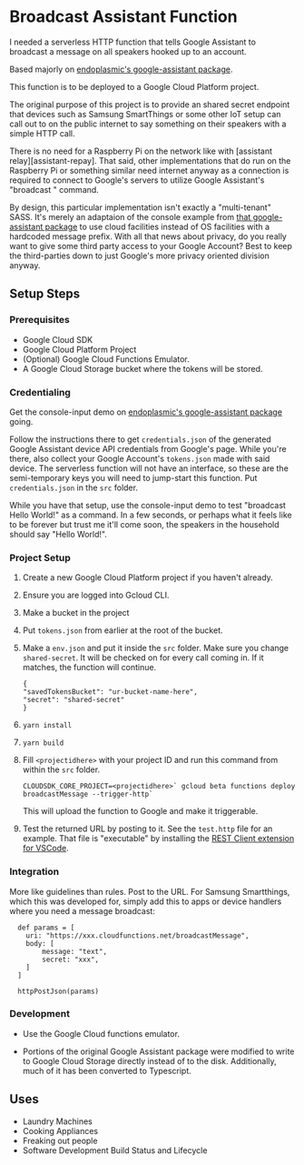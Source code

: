 # Broadcast Assistant Function

I needed a serverless HTTP function that tells Google Assistant to broadcast a message on all speakers hooked up to an account.

Based majorly on [endoplasmic's google-assistant package][gapackage].

[gapackage]: https://github.com/endoplasmic/google-assistant

This function is to be deployed to a Google Cloud Platform project.

The original purpose of this project is to provide an shared secret endpoint that devices such as Samsung SmartThings or some other IoT setup can call out to on the public internet to say something on their speakers with a simple HTTP call.

There is no need for a Raspberry Pi on the network like with [assistant relay][assistant-repay]. That said, other implementations that do run on the Raspberry Pi or something similar need internet anyway as a connection is required to connect to Google's servers to utilize Google Assistant's "broadcast <msg>" command.

By design, this particular implementation isn't exactly a "multi-tenant" SASS. It's merely an adaptaion of the console example from [that google-assistant package][gapackage] to use cloud facilities instead of OS facilities with a hardcoded message prefix. With all that news about privacy, do you really want to give some third party access to your Google Account? Best to keep the third-parties down to just Google's more privacy oriented division anyway.

[assistant-relay]: https://github.com/greghesp/assistant-relay

## Setup Steps

### Prerequisites

* Google Cloud SDK
* Google Cloud Platform Project
* (Optional) Google Cloud Functions Emulator.
* A Google Cloud Storage bucket where the tokens will be stored.

### Credentialing

Get the console-input demo on [endoplasmic's google-assistant package][gapackage] going.

Follow the instructions there to get `credentials.json` of the generated Google Assistant device API credentials from Google's page. While you're there, also collect your Google Account's `tokens.json` made with said device. The serverless function will not have an interface, so these are the semi-temporary keys you will need to jump-start this function. Put `credentials.json` in the `src` folder.

While you have that setup, use the console-input demo to test "broadcast Hello World!" as a command. In a few seconds, or perhaps what it feels like to be forever but trust me it'll come soon, the speakers in the household should say "Hello World!".

### Project Setup

1. Create a new Google Cloud Platform project if you haven't already.
1. Ensure you are logged into Gcloud CLI.
1. Make a bucket in the project
1. Put `tokens.json` from earlier at the root of the bucket.
1. Make a `env.json` and put it inside the `src` folder. Make sure you change `shared-secret`. It will be checked on for every call coming in. If it matches, the function will continue.
    ```
    {
    "savedTokensBucket": "ur-bucket-name-here",
    "secret": "shared-secret"
    }
    ```
1. `yarn install`
1. `yarn build`
1. Fill `<projectidhere>` with your project ID and run this command from within the `src` folder.
    ```
    CLOUDSDK_CORE_PROJECT=<projectidhere>` gcloud beta functions deploy broadcastMessage --trigger-http`
    ```

    This will upload the function to Google and make it triggerable.
1. Test the returned URL by posting to it. See the `test.http` file for an example. That file is "executable" by installing the [REST Client extension for VSCode][rest-vscode].

[rest-vscode]: https://marketplace.visualstudio.com/items?itemName=humao.rest-client

### Integration

More like guidelines than rules. Post to the URL. For Samsung Smartthings, which this was developed for, simply add this to apps or device handlers where you need a message broadcast:

```
  def params = [
    uri: "https://xxx.cloudfunctions.net/broadcastMessage",
    body: [
        message: "text",
        secret: "xxx",
    ]
  ]

  httpPostJson(params)
```

### Development

* Use the Google Cloud functions emulator.

* Portions of the original Google Assistant package were modified to write to Google Cloud Storage directly instead of to the disk. Additionally, much of it has been converted to Typescript.

## Uses

* Laundry Machines
* Cooking Appliances
* Freaking out people
* Software Development Build Status and Lifecycle
